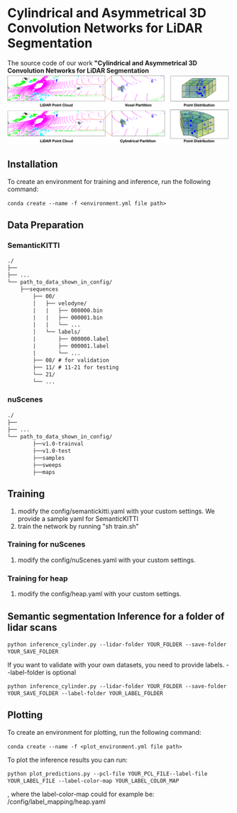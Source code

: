 
# Cylindrical and Asymmetrical 3D Convolution Networks for LiDAR Segmentation

 The source code of our work **"Cylindrical and Asymmetrical 3D Convolution Networks for LiDAR Segmentation**
![img|center](./img/pipeline.png)


## Installation

To create an environment for training and inference, run the following command:

```conda create --name -f <environment.yml file path>```

## Data Preparation

### SemanticKITTI
```
./
├── 
├── ...
└── path_to_data_shown_in_config/
    ├──sequences
        ├── 00/           
        │   ├── velodyne/	
        |   |	├── 000000.bin
        |   |	├── 000001.bin
        |   |	└── ...
        │   └── labels/ 
        |       ├── 000000.label
        |       ├── 000001.label
        |       └── ...
        ├── 08/ # for validation
        ├── 11/ # 11-21 for testing
        └── 21/
	    └── ...
```

### nuScenes
```
./
├── 
├── ...
└── path_to_data_shown_in_config/
		├──v1.0-trainval
		├──v1.0-test
		├──samples
		├──sweeps
		├──maps

```

## Training
1. modify the config/semantickitti.yaml with your custom settings. We provide a sample yaml for SemanticKITTI
2. train the network by running "sh train.sh"

### Training for nuScenes
1. modify the config/nuScenes.yaml with your custom settings.

### Training for heap
1. modify the config/heap.yaml with your custom settings.


## Semantic segmentation Inference for a folder of lidar scans
```
python inference_cylinder.py --lidar-folder YOUR_FOLDER --save-folder YOUR_SAVE_FOLDER
```
If you want to validate with your own datasets, you need to provide labels.
--label-folder is optional
```
python inference_cylinder.py --lidar-folder YOUR_FOLDER --save-folder YOUR_SAVE_FOLDER --label-folder YOUR_LABEL_FOLDER
```
## Plotting
To create an environment for plotting, run the following command:

```conda create --name -f <plot_environment.yml file path>```

To plot the inference results you can run:
```
python plot_predictions.py --pcl-file YOUR_PCL_FILE--label-file YOUR_LABEL_FILE --label-color-map YOUR_LABEL_COLOR_MAP
```
, where the label-color-map could for example be: /config/label_mapping/heap.yaml